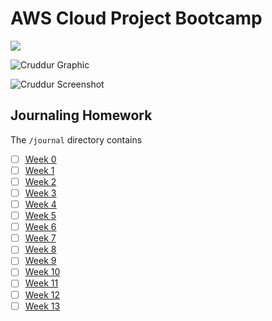 # AWS Cloud Project Bootcamp

![](https://codebuild.ca-central-1.amazonaws.com/badges?uuid=eyJlbmNyeXB0ZWREYXRhIjoidzQ5bVBva0pyU1lDODd1Uy96dXFxelNnTEh0dHFXUXNRR3hLT2RzRmVOaTZ5T3ZadHpSS29CazZ2SHBYckc0VXJEWEI2NFBKalMwcWM4RHh1Tk02b3RnPSIsIml2UGFyYW1ldGVyU3BlYyI6IjZTSzAxY2NiTU4rMmJJVGsiLCJtYXRlcmlhbFNldFNlcmlhbCI6MX0%3D&branch=main)

![Cruddur Graphic](_docs/assets/cruddur-banner.jpg)

![Cruddur Screenshot](_docs/assets/cruddur-screenshot.png)

## Journaling Homework

The `/journal` directory contains

- [ ] [Week 0](journal/instructions/week00.md)
- [ ] [Week 1](journal/instructions/week01.md)
- [ ] [Week 2](journal/instructions/week02.md)
- [ ] [Week 3](journal/instructions/week03.md)
- [ ] [Week 4](journal/instructions/week04.md)
- [ ] [Week 5](journal/instructions/week05.md)
- [ ] [Week 6](journal/instructions/week06.md)
- [ ] [Week 7](journal/instructions/week07.md)
- [ ] [Week 8](journal/instructions/week08.md)
- [ ] [Week 9](journal/instructions/week09.md)
- [ ] [Week 10](journal/instructions/week10.md)
- [ ] [Week 11](journal/instructions/week11.md)
- [ ] [Week 12](journal/instructions/week12.md)
- [ ] [Week 13](journal/instructions/week13.md)
